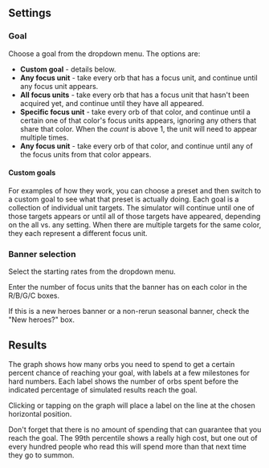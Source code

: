 ## Settings

### Goal

Choose a goal from the dropdown menu. The options are:

* **Custom goal** - details below.
* **Any focus unit** - take every orb that has a focus unit, and continue until any focus unit appears.
* **All focus units** - take every orb that has a focus unit that hasn't been acquired yet, and continue until they have all appeared.
* **Specific <color> focus unit** - take every orb of that color, and continue until a certain one of that color's focus units appears, ignoring any others that share that color. When the *count* is above 1, the unit will need to appear multiple times.
* **Any <color> focus unit** - take every orb of that color, and continue until any of the focus units from that color appears.

#### Custom goals

For examples of how they work, you can choose a preset and then switch to a custom goal to see what that preset is actually doing. Each goal is a collection of individual unit targets. The simulator will continue until one of those targets appears or until all of those targets have appeared, depending on the all vs. any setting. When there are multiple targets for the same color, they each represent a different focus unit.

### Banner selection

Select the starting rates from the dropdown menu.

Enter the number of focus units that the banner has on each color in the R/B/G/C boxes.

If this is a new heroes banner or a non-rerun seasonal banner, check the "New heroes?" box. 

## Results

The graph shows how many orbs you need to spend to get a certain percent chance of reaching your goal, with labels at a few milestones for hard numbers. Each label shows the number of orbs spent before the indicated percentage of simulated results reach the goal.

Clicking or tapping on the graph will place a label on the line at the chosen horizontal position.

Don't forget that there is no amount of spending that can guarantee that you reach the goal. The 99th percentile shows a really high cost, but one out of every hundred people who read this will spend more than that next time they go to summon.
